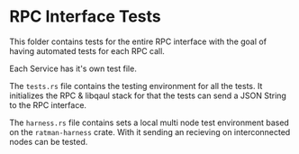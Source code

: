 # RPC Interface Tests

This folder contains tests for the entire RPC
interface with the goal of having automated tests 
for each RPC call.

Each Service has it's own test file.

The `tests.rs` file contains the testing environment
for all the tests. It initializes the RPC & libqaul 
stack for that the tests can send a JSON String to 
the RPC interface.

The `harness.rs` file contains sets a local multi node
test environment based on the `ratman-harness` crate.
With it sending an recieving on interconnected nodes can be
tested.
